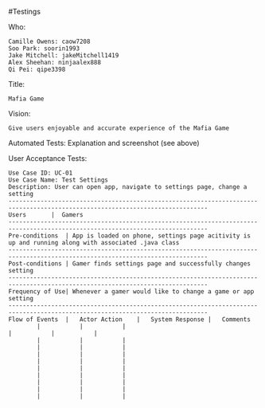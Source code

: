 #Testings

Who:

	Camille Owens: caow7208
	Soo Park: soorin1993
	Jake Mitchell: jakeMitchell1419
	Alex Sheehan: ninjaalex888
	Qi Pei: qipe3398

Title: 
	
	Mafia Game

Vision: 
	
	Give users enjoyable and accurate experience of the Mafia Game

Automated Tests: Explanation and screenshot (see above) 




User Acceptance Tests: 

	Use Case ID: UC-01
	Use Case Name: Test Settings
	Description: User can open app, navigate to settings page, change a setting
	------------------------------------------------------------------------------------------------------------------------------
	Users		|  Gamers  
	------------------------------------------------------------------------------------------------------------------------------
	Pre-conditions	| App is loaded on phone, settings page acitivity is up and running along with associated .java class	
	------------------------------------------------------------------------------------------------------------------------------
	Post-conditions	| Gamer finds settings page and successfully changes setting
	------------------------------------------------------------------------------------------------------------------------------
	Frequency of Use| Whenever a gamer would like to change a game or app setting
	------------------------------------------------------------------------------------------------------------------------------
	Flow of Events	|	Actor Action	|	System Response	|	Comments	
			|			|			|											|			|			|							
			|			|			|							
			|			|			|							
			|			|			|							
			|			|			|							
			|			|			|							
			|			|			|							
			|			|			|							
			|			|			|							
			|			|			|							
			

